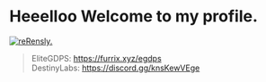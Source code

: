 # Heeelloo Welcome to my profile.

[![reRensly.](https://github-readme-stats.vercel.app/api?username=reRensly&count_private=true)](https://github.com/reRensly/github-readme-stats)

> EliteGDPS: https://furrix.xyz/egdps <br>
> DestinyLabs: https://discord.gg/knsKewVEge

